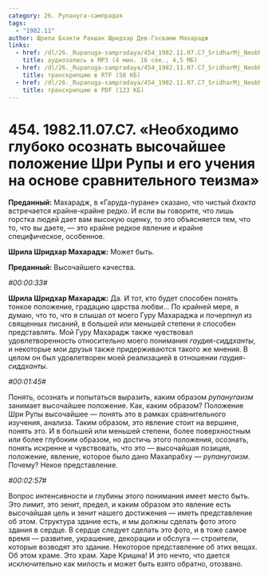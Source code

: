 ```yaml
---
category: 26. Рупануга-сампрадая
tags:
  - "1982.11"
author: Шрила Бхакти Ракшак Шридхар Дев-Госвами Махарадж
links:
  - href: /dl/26._Rupanuga-sampradaya/454_1982.11.07.C7_SridharMj_Neobhodimo_gluboko_osoznat_vysochajshee_polozhenie_Shri_Rupy_i_ego_uchenija_na_osnove_sravnitelnogo_teizma.mp3
    title: аудиозапись в MP3 (4 мин. 16 сек., 4,5 МБ)
  - href: /dl/26._Rupanuga-sampradaya/454_1982.11.07.C7_SridharMj_Neobhodimo_gluboko_osoznat_vysochajshee_polozhenie_Shri_Rupy_i_ego_uchenija_na_osnove_sravnitelnogo_teizma.rtf
    title: транскрипцию в RTF (58 КБ)
  - href: /dl/26._Rupanuga-sampradaya/454_1982.11.07.C7_SridharMj_Neobhodimo_gluboko_osoznat_vysochajshee_polozhenie_Shri_Rupy_i_ego_uchenija_na_osnove_sravnitelnogo_teizma.pdf
    title: транскрипцию в PDF (123 КБ)
---
```


# 454. 1982.11.07.C7. «Необходимо глубоко осознать высочайшее положение Шри Рупы и его учения на основе сравнительного теизма»

**Преданный:** Махарадж, в «Гаруда-пуране» сказано, что чистый *бхакта* встречается крайне-крайне редко. И если вы говорите, что лишь горстка людей дает вам высокую оценку, то это объясняется тем, что то, что вы даете, — это крайне редкое явление и крайне специфическое, особенное.

**Шрила Шридхар Махарадж:** Может быть.

**Преданный:** Высочайшего качества.

*#00:00:33#*

**Шрила Шридхар Махарадж:** Да. И тот, кто будет способен понять тонкое положение, градацию царства любви… По крайней мере, я думаю, что то, что я слышал от моего Гуру Махараджа и почерпнул из священных писаний, в большей или меньшей степени я способен представлять. Мой Гуру Махарадж также чувствовал удовлетворенность относительно моего понимания *гаудия-сиддханты*, и некоторые мои друзья также придерживаются такого же мнения. В целом он был удовлетворен моей реализацией в отношении *гаудия-сиддханты*.

*#00:01:45#*

Понять, осознать и попытаться выразить, каким образом *рупанугаизм* занимает высочайшее положение. Как, каким образом? Положение Шри Рупы высочайшее — понять это в рамках сравнительного изучения, анализа. Таким образом, это явление стоит на вершине, понять это. И в большей или меньшей степени, более поверхностным или более глубоким образом, но достичь этого положения, осознать, понять искренне и чувствовать, что это — высочайшая позиция, положение, явление, которое было дано Махапрабху — *рупанугаизм*. Почему? Некое представление.

*#00:02:57#*

Вопрос интенсивности и глубины этого понимания имеет место быть. Это лимит, это зенит, предел, и каким образом это явление есть высочайшая цель и зенит нашего достижения — иметь представление об этом. Структура здание есть, и мы должны сделать фото этого здания в сердце. В сердце следует сделать это фото, и в тоже самое время — развитие, украшение, декорации и обслуга — строители, которые возводят это здание. Некоторое представление об этих вещах. Об этом храме. Это храм. Харе Кришна! И это нечто, что дается исключительно как милость и может быть взято обратно, отозвано.

